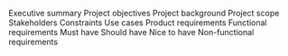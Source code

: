 Executive summary
Project objectives
Project background 
Project scope
Stakeholders
Constraints
Use cases
Product requirements
Functional requirements
Must have
Should have
Nice to have
Non-functional requirements
